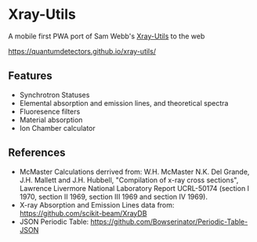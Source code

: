 # Xray-Utils
A mobile first PWA port of Sam Webb's [Xray-Utils](https://www.sams-xrays.com/xru) to the web

https://quantumdetectors.github.io/xray-utils/

## Features
* Synchrotron Statuses
* Elemental absorption and emission lines, and theoretical spectra
* Fluoresence filters
* Material absorption
* Ion Chamber calculator

## References
* McMaster Calculations derrived from: W.H. McMaster N.K. Del Grande, J.H. Mallett and J.H. Hubbell, "Compilation of x-ray cross sections", Lawrence Livermore National Laboratory Report UCRL-50174 (section I 1970, section II 1969, section III 1969 and section IV 1969).
* X-ray Absorption and Emission Lines data from: https://github.com/scikit-beam/XrayDB
* JSON Periodic Table: https://github.com/Bowserinator/Periodic-Table-JSON
